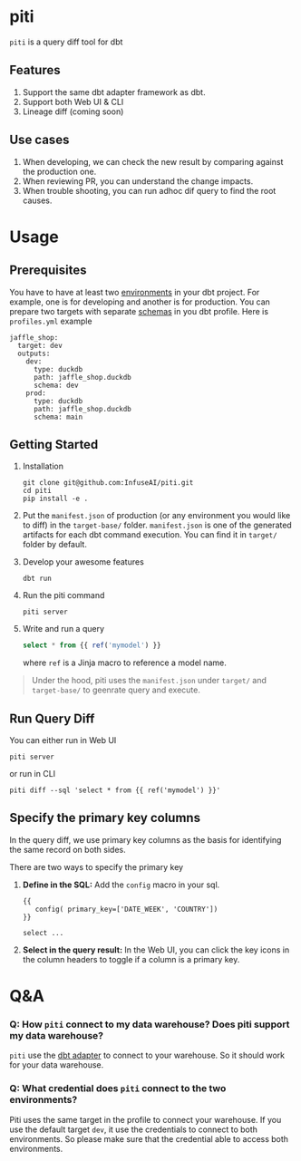 # piti

`piti` is a query diff tool for dbt

## Features

1. Support the same dbt adapter framework as dbt.
2. Support both Web UI & CLI
3. Lineage diff (coming soon)

## Use cases

1. When developing, we can check the new result by comparing against the production one.
2. When reviewing PR, you can understand the change impacts.
3. When trouble shooting, you can run adhoc dif query to find the root causes.

# Usage

## Prerequisites

You have to have at least two [environments](https://docs.getdbt.com/docs/core/dbt-core-environments) in your dbt project. For example, one is for developing and another is for production. You can prepare two targets with separate [schemas](https://docs.getdbt.com/docs/core/connect-data-platform/connection-profiles#understanding-target-schemas) in you dbt profile. Here is `profiles.yml` example

```
jaffle_shop:
  target: dev
  outputs:
    dev:
      type: duckdb
      path: jaffle_shop.duckdb
      schema: dev
    prod:
      type: duckdb
      path: jaffle_shop.duckdb
      schema: main
```

## Getting Started

1. Installation

   ```
   git clone git@github.com:InfuseAI/piti.git
   cd piti
   pip install -e .
   ```

1. Put the `manifest.json` of production (or any environment you would like to diff) in the `target-base/` folder. `manifest.json` is one of the generated artifacts for each dbt command execution. You can find it in `target/` folder by default.

1. Develop your awesome features

   ```
   dbt run
   ```

1. Run the piti command

   ```
   piti server
   ```

1. Write and run a query

   ```sql
   select * from {{ ref('mymodel') }}
   ```

   where `ref` is a Jinja macro to reference a model name.

> Under the hood, piti uses the `manifest.json` under `target/` and `target-base/` to geenrate query and execute.

## Run Query Diff

You can either run in Web UI

```
piti server
```

or run in CLI

```
piti diff --sql 'select * from {{ ref('mymodel') }}'
```

## Specify the primary key columns

In the query diff, we use primary key columns as the basis for identifying the same record on both sides.

There are two ways to specify the primary key

1. **Define in the SQL:** Add the `config` macro in your sql.

   ```
   {{
      config( primary_key=['DATE_WEEK', 'COUNTRY'])
   }}

   select ...
   ```

1. **Select in the query result:** In the Web UI, you can click the key icons in the column headers to toggle if a column is a primary key.

# Q&A

### Q: How `piti` connect to my data warehouse? Does piti support my data warehouse?

`piti` use the [dbt adapter](https://docs.getdbt.com/docs/connect-adapters) to connect to your warehouse. So it should work for your data warehouse.

### Q: What credential does `piti` connect to the two environments?

Piti uses the same target in the profile to connect your warehouse. If you use the default target `dev`, it use the credentials to connect to both environments. So please make sure that the credential able to access both environments.
